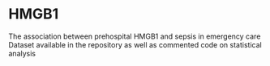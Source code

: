 # HMGB1
The association between prehospital HMGB1 and sepsis in emergency care
Dataset available in the repository as well as commented code on statistical analysis
